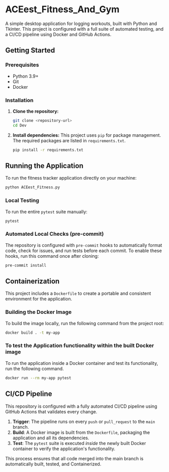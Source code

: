 # ACEest_Fitness_And_Gym

A simple desktop application for logging workouts, built with Python and Tkinter. This project is configured with a full suite of automated testing, and a CI/CD pipeline using Docker and GitHub Actions.

##  Getting Started

### Prerequisites

- Python 3.9+
- Git
- Docker

### Installation

1.  **Clone the repository:**
    ```bash
    git clone <repository-url>
    cd Dev

2.  **Install dependencies:**
    This project uses `pip` for package management. The required packages are listed in `requirements.txt`.
    ```bash
    pip install -r requirements.txt
    ```

##  Running the Application

To run the fitness tracker application directly on your machine:
```bash
python ACEest_Fitness.py
```

### Local Testing

To run the entire `pytest` suite manually:
```bash
pytest
```

### Automated Local Checks (pre-commit)

The repository is configured with `pre-commit` hooks to automatically format code, check for issues, and run tests before each commit. To enable these hooks, run this command once after cloning:
```bash
pre-commit install
```

## Containerization

This project includes a `Dockerfile` to create a portable and consistent environment for the application.

### Building the Docker Image

To build the image locally, run the following command from the project root:
```bash
docker build . -t my-app
```

### To test the Application functionality within the built Docker image

To run the application inside a Docker container and test its functionality, run the following command.
```bash
docker run --rm my-app pytest
```

## CI/CD Pipeline

This repository is configured with a fully automated CI/CD pipeline using GitHub Actions that validates every change.

1.  **Trigger**: The pipeline runs on every `push` or `pull_request` to the `main` branch.
2.  **Build**: A Docker image is built from the `Dockerfile`, packaging the application and all its dependencies.
3.  **Test**: The `pytest` suite is executed *inside* the newly built Docker container to verify the application's functionality.

This process ensures that all code merged into the main branch is automatically built, tested, and Containerized.
